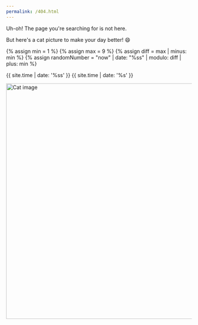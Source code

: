 ```yaml
---
permalink: /404.html
---
```


Uh-oh! The page you're searching for is not here.

But here's a cat picture to make your day better! 😄

{% assign min = 1 %}
{% assign max = 9 %}
{% assign diff = max | minus: min %}
{% assign randomNumber = "now" | date: "%ss" | modulo: diff | plus: min %}

{{ site.time | date: '%ss' }}
{{ site.time | date: '%s' }}

<img src="/assets/images/cats/cat{{ randomNumber }}.jpg" alt="Cat image" width="960" height="640" style="object-fit: contain;">
